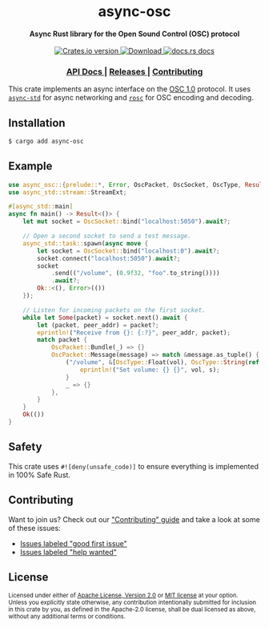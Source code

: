 <h1 align="center">async-osc</h1>
<div align="center">
  <strong>
    Async Rust library for the Open Sound Control (OSC) protocol
  </strong>
</div>

<br />

<div align="center">
  <!-- Crates version -->
  <a href="https://crates.io/crates/async-osc">
    <img src="https://img.shields.io/crates/v/async-osc.svg?style=flat-square"
    alt="Crates.io version" />
  </a>
  <!-- Downloads -->
  <a href="https://crates.io/crates/async-osc">
    <img src="https://img.shields.io/crates/d/async-osc.svg?style=flat-square"
      alt="Download" />
  </a>
  <!-- docs.rs docs -->
  <a href="https://docs.rs/async-osc">
    <img src="https://img.shields.io/badge/docs-latest-blue.svg?style=flat-square"
      alt="docs.rs docs" />
  </a>
</div>

<div align="center">
  <h3>
    <a href="https://docs.rs/async-osc">
      API Docs
    </a>
    <span> | </span>
    <a href="https://github.com/Frando/async-osc/releases">
      Releases
    </a>
    <span> | </span>
    <a href="https://github.com/Frando/async-osc/blob/master.github/CONTRIBUTING.md">
      Contributing
    </a>
  </h3>
</div>

This crate implements an async interface on the [OSC 1.0](https://web.archive.org/web/20201211193930/http://opensoundcontrol.org/spec-1_0) protocol. It uses [`async-std`](https://docs.rs/async-std) for async networking and [`rosc`](https://docs.rs/rosc) for OSC encoding and decoding.

## Installation
```sh
$ cargo add async-osc
```

## Example
```rust
use async_osc::{prelude::*, Error, OscPacket, OscSocket, OscType, Result};
use async_std::stream::StreamExt;

#[async_std::main]
async fn main() -> Result<()> {
    let mut socket = OscSocket::bind("localhost:5050").await?;

    // Open a second socket to send a test message.
    async_std::task::spawn(async move {
        let socket = OscSocket::bind("localhost:0").await?;
        socket.connect("localhost:5050").await?;
        socket
            .send(("/volume", (0.9f32, "foo".to_string())))
            .await?;
        Ok::<(), Error>(())
    });

    // Listen for incoming packets on the first socket.
    while let Some(packet) = socket.next().await {
        let (packet, peer_addr) = packet?;
        eprintln!("Receive from {}: {:?}", peer_addr, packet);
        match packet {
            OscPacket::Bundle(_) => {}
            OscPacket::Message(message) => match &message.as_tuple() {
                ("/volume", &[OscType::Float(vol), OscType::String(ref s)]) => {
                    eprintln!("Set volume: {} {}", vol, s);
                }
                _ => {}
            },
        }
    }
    Ok(())
}
```

## Safety
This crate uses ``#![deny(unsafe_code)]`` to ensure everything is implemented in
100% Safe Rust.

## Contributing
Want to join us? Check out our ["Contributing" guide][contributing] and take a
look at some of these issues:

- [Issues labeled "good first issue"][good-first-issue]
- [Issues labeled "help wanted"][help-wanted]

[contributing]: https://github.com/Frando/async-osc/blob/master.github/CONTRIBUTING.md
[good-first-issue]: https://github.com/Frando/async-osc/labels/good%20first%20issue
[help-wanted]: https://github.com/Frando/async-osc/labels/help%20wanted

## License

<sup>
Licensed under either of <a href="LICENSE-APACHE">Apache License, Version
2.0</a> or <a href="LICENSE-MIT">MIT license</a> at your option.
</sup>

<br/>

<sub>
Unless you explicitly state otherwise, any contribution intentionally submitted
for inclusion in this crate by you, as defined in the Apache-2.0 license, shall
be dual licensed as above, without any additional terms or conditions.
</sub>
